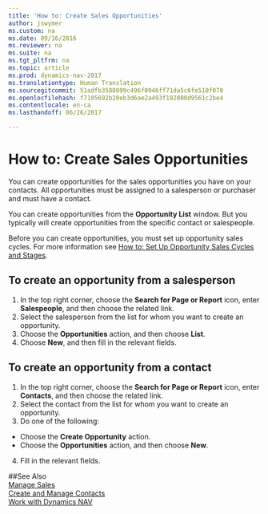 ```yaml
---
title: 'How to: Create Sales Opportunities'
author: jswymer
ms.custom: na
ms.date: 09/16/2016
ms.reviewer: na
ms.suite: na
ms.tgt_pltfrm: na
ms.topic: article
ms.prod: dynamics-nav-2017
ms.translationtype: Human Translation
ms.sourcegitcommit: 51adfb3588099c496f0946ff71da5c6fe518f070
ms.openlocfilehash: f7105692b20eb3d6ae2a493f192000d9561c2be4
ms.contentlocale: en-ca
ms.lasthandoff: 06/26/2017

---
```

# <a name="how-to-create-sales-opportunities"></a>How to: Create Sales Opportunities
You can create opportunities for the sales opportunities you have on your contacts. All opportunities must be assigned to a salesperson or purchaser and must have a contact.

You can create opportunities from the **Opportunity List** window. But you typically will create opportunities from the specific contact or salespeople.

Before you can create opportunities, you must set up opportunity sales cycles. For more information see [How to: Set Up Opportunity Sales Cycles and Stages](marketing-how-setup-opportunity-sales-cycles-stages.md).

## <a name="to-create-an-opportunity-from-a-salesperson"></a>To create an opportunity from a salesperson
1. In the top right corner, choose the **Search for Page or Report** icon, enter **Salespeople**, and then choose the related link.
2. Select the salesperson from the list for whom you want to create an opportunity.
3. Choose the **Opportunities** action, and then choose **List**.
4. Choose **New**, and then fill in the relevant fields.  

<!-- taken out for OPS -->
<!-- [AZURE.INCLUDE [tooltip-note](../includes/tooltip-note.md)] -->

## <a name="to-create-an-opportunity-from-a-contact"></a>To create an opportunity from a contact
1. In the top right corner, choose the **Search for Page or Report** icon, enter **Contacts**, and then choose the related link.
2. Select the contact from the list for whom you want to create an opportunity.
3. Do one of the following:
  * Choose the **Create Opportunity** action.
  * Choose the  **Opportunities** action, and then choose **New**.
4. Fill in the relevant fields.

##<a name="see-also"></a>See Also  
[Manage Sales](sales-manage-sales.md)  
[Create and Manage Contacts](marketing-contacts.md)  
[Work with Dynamics NAV](ui-work-product.md)


